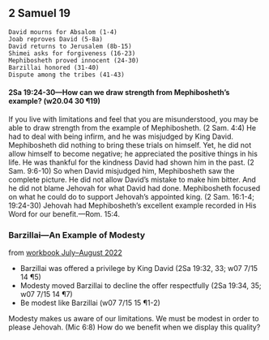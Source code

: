 ## 2 Samuel 19

```
David mourns for Absalom (1-4)
Joab reproves David (5-8a)
David returns to Jerusalem (8b-15)
Shimei asks for forgiveness (16-23)
Mephibosheth proved innocent (24-30)
Barzillai honored (31-40)
Dispute among the tribes (41-43)
```

#### 2Sa 19:24-30​—How can we draw strength from Mephibosheth’s example? (w20.04 30 ¶19)

If you live with limitations and feel that you are misunderstood, you may be able to draw strength from the example of Mephibosheth. (2 Sam. 4:4) He had to deal with being infirm, and he was misjudged by King David. Mephibosheth did nothing to bring these trials on himself. Yet, he did not allow himself to become negative; he appreciated the positive things in his life. He was thankful for the kindness David had shown him in the past. (2 Sam. 9:6-10) So when David misjudged him, Mephibosheth saw the complete picture. He did not allow David’s mistake to make him bitter. And he did not blame Jehovah for what David had done. Mephibosheth focused on  what he could do to support Jehovah’s appointed king. (2 Sam. 16:1-4; 19:24-30) Jehovah had Mephibosheth’s excellent example recorded in His Word for our benefit.​—Rom. 15:4.

### Barzillai—An Example of Modesty

from [workbook July–August 2022](https://www.jw.org/en/library/jw-meeting-workbook/july-august-2022-mwb/Life-and-Ministry-Meeting-Schedule-for-July-4-10-2022/Barzillai-An-Example-of-Modesty/)

- Barzillai was offered a privilege by King David (2Sa 19:32, 33; w07 7/15 14 ¶5)
- Modesty moved Barzillai to decline the offer respectfully (2Sa 19:34, 35; w07 7/15 14 ¶7)
- Be modest like Barzillai (w07 7/15 15 ¶1-2)

Modesty makes us aware of our limitations. We must be modest in order to please Jehovah. (Mic 6:8) How do we benefit when we display this quality?

